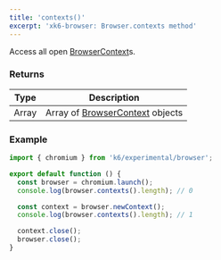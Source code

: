 ```yaml
---
title: 'contexts()'
excerpt: 'xk6-browser: Browser.contexts method'
---
```


Access all open [BrowserContext](/javascript-api/xk6-browser/api/browsercontext/)s.

### Returns

| Type  | Description                                                                    |
| ----- | ------------------------------------------------------------------------------ |
| Array | Array of [BrowserContext](/javascript-api/xk6-browser/api/browsercontext/) objects |


### Example

```javascript
import { chromium } from 'k6/experimental/browser';

export default function () {
  const browser = chromium.launch();
  console.log(browser.contexts().length); // 0

  const context = browser.newContext();
  console.log(browser.contexts().length); // 1

  context.close();
  browser.close();
}
```
